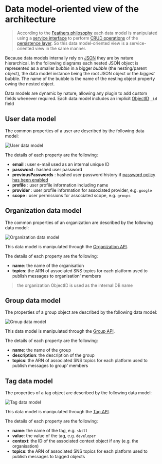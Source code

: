 # Data model-oriented view of the architecture

> According to the [Feathers philosophy](https://docs.feathersjs.com/guides/about/philosophy.html) each data model is manipulated using a [service interface](https://docs.feathersjs.com/api/services.html) to perform [CRUD operations](https://en.wikipedia.org/wiki/Create,_read,_update_and_delete) of the [persistence layer](https://docs.feathersjs.com/api/databases/common.html). So this data model-oriented view is a service-oriented view in the same manner.

Because data models internally rely on [JSON](http://www.json.org/) they are by nature hierarchical. In the following diagrams each nested JSON object is represented as a smaller *bubble* in a bigger *bubble* (the nesting/parent object), the data model instance being the root JSON object or the *biggest* bubble. The name of the bubble is the name of the nesting object property owing the nested object.

Data models are dynamic by nature, allowing any plugin to add custom fields whenever required. Each data model includes an implicit [ObjectID](https://mongodb.github.io/node-mongodb-native/api-bson-generated/objectid.html) `_id` field

## User data model

The common properties of a user are described by the following data model:

![User data model](https://rawgit.com/kalisio/kdk/master/images/User%20Data%20Model%20Diagram.svg)

The details of each property are the following:
* **email** : user e-mail used as an internal unique ID
* **password** : hashed user password
* **previousPasswords** : hashed user password history if [password policy has been enabled](../guides/BASICS.MD#configuring)
* **profile** : user profile information including name
* **provider** : user profile information for associated provider, e.g. `google`
* **scope** : user permissions for associated scope, e.g. `groups`

## Organization data model

The common properties of an organization are described by the following data model:

![Organization data model](https://rawgit.com/kalisio/kdk/master/images/Organization%20Data%20Model%20Diagram.svg)

This data model is manipulated through the [Organization API](../api/kTeam/SERVICES.MD).

The details of each property are the following:
* **name**: the name of the organisation
* **topics**: the ARN of associated SNS topics for each platform used to publish messages to organisation' members

> the organization ObjectID is used as the internal DB name

## Group data model

The properties of a group object are described by the following data model:

![Group data model](https://rawgit.com/kalisio/kdk/master/images/Group%20Data%20Model%20Diagram.svg)

This data model is manipulated through the [Group API](../api/kTeam/SERVICES.MD).

The details of each property are the following:
* **name**: the name of the group
* **description**: the description of the group
* **topics**: the ARN of associated SNS topics for each platform used to publish messages to group' members

## Tag data model

The properties of a tag object are described by the following data model:

![Tag data model](https://rawgit.com/kalisio/kdk/master/images/Tag%20Data%20Model%20Diagram.svg)

This data model is manipulated through the [Tag API](../api/kCore/SERVICES.MD).

The details of each property are the following:
* **name**: the name of the tag, e.g. `skill`
* **value**: the value of the tag, e.g. `developer`
* **context**: the ID of the associated context object if any (e.g. the organisation)
* **topics**: the ARN of associated SNS topics for each platform used to publish messages to tagged objects
